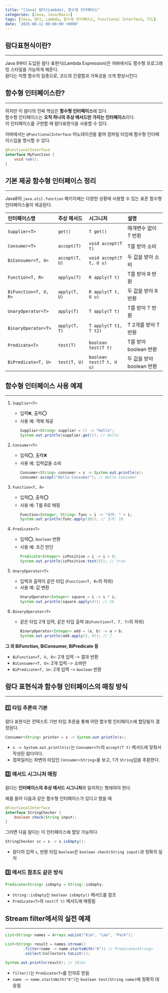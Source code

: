 ```yaml
---
title: "[Java] 람다(Lambda), 함수형 인터페이스"
categories: [Java, Java/Basic]
tags: [Java, 람다, Lambda, 함수형 인터페이스, Functional Interface, TIL]
date: '2025-08-11 09:08:00 +0900'
---
```


## 람다표현식이란?

---

Java 8부터 도입된 람다 표현식(Lambda Expression)은 자바에서도 함수형 프로그래밍 스타일을 가능하게 해준다.   
람다는 익명 함수의 일종으로, 코드의 간결함과 가독성을 크게 향상시킨다.

## 함수형 인터페이스란?

---

하지만 이 람다의 진짜 핵심은 **함수형 인터페이스**에 있다.   
함수형 인터페이스는 **오직 하나의 추상 메서드만 가지는 인터페이스**이다.   
이 인터페이스를 구현할 때 람다표현식을 사용할 수 있다.   

자바에서는 `@FunctionalInterface` 어노테이션을 붙여 컴파일 타임에 함수형 인터페이스임을 명시할 수 있다.

```java
@FunctionalInterface
interface MyFunction {
    void run();
}
```

## 기본 제공 함수형 인터페이스 정리

---

Java8의 `java.util.function` 패키지에는 다양한 상황에 사용할 수 있는 표준 함수형 인터페이스들이 제공된다.

| 인터페이스명          | 추상 메서드    | 시그니처                 | 설명                      |
| :-------------------- | :------------- | :----------------------- | :------------------------ |
| `Supplier<T>`         | `get()`        | `T get()`                | 매개변수 없이 T 반환      |
| `Consumer<T>`         | `accept(T)`    | `void accept(T t)`       | T를 받아 소비             |
| `BiConsumer<T, U>`    | `accept(T, U)` | `void accept(T t, U u)`  | 두 값을 받아 소비         |
| `Function<T, R>`      | `applyu(T)`    | `R apply(T t)`           | T를 받아 R 반환           |
| `BiFunction<T, U, R>` | `apply(T, U)`  | `R apply(T t, U u)`      | 두 값을 받아 R 반환       |
| `UnaryOperator<T>`    | `apply(T)`     | `T apply(T t)`           | T를 받아 T 반환           |
| `BinaryOperator<T>`   | `apply(T, T)`  | `T apply(T t1, T t2)`    | T 2개를 받아 T 반환       |
| `Predicate<T>`        | `test(T)`      | `boolean test(T t)`      | T를 받아 boolean 반환     |
| `BiPredicate<T, U>`   | `test(T, U)`   | `boolean test(T t, U u)` | 두 값을 받아 boolean 반환 |

## 함수형 인터페이스 사용 예제

---

1. `Supplier<T>`
   - 입력❌, 출력⭕
   - 사용 예: 객체 제공
     ```java
     Supplier<String> supplier = () -> "Hello";
     System.out.println(supplier.get()); // Hello
     ```

2. `Consumer<T>`
   - 입력⭕, 출력❌
   - 사용 예: 입력값을 소비
     ```java
     Consumer<String> consumer = s -> System.out.println(s);
     consumer.accept("Hello Consumer"); // Hello Consumer
     ```

3. `Function<T, R>`
   - 입력⭕, 출력⭕
   - 사용 예: T를 R로 매핑
     ```java
     Function<Integer, String> func = i -> "숫자: " + i;
     System.out.println(func.apply(10)); // 숫자: 10
     ```

4. `Predicate<T>`
   - 입력⭕, `boolean` 반환
   - 사용 예: 조건 판단
     ```java
     Predicate<Integer> isPositive = i -> i > 0;
     System.out.println(isPositive.test(5)); // true
     ```

5. `UnaryOperator<T>`
   - 입력과 출력이 같은 타입 (`Function<T, R>`의 하위)
   - 사용 예: 값 변환
     ```java
     UnaryOperator<Integer> square = i -> i * i;
     System.out.println(square.apply(4)); // 16
     ```

6. `BinaryOperator<T>`
   - 같은 타입 2개 입력, 같은 타입 출력 (`BiFunction<T, T, T>`의 하위)
     ```java
     BinaryOperator<Integer> add = (a, b) -> a + b;
     System.out.println(add.apply(3, 4)); // 7
     ```

**그 외 BiFunction, BiConsumer, BiPredicate 등**

- `BiFunction<T, U, R>`: 2개 입력 -> 결과 반환
- `BiConsumer<T, U>`: 2개 입력 -> 소비만
- `BiPredicate<T, U>`: 2개 입력 -> `boolean` 반환

## 람다 표현식과 함수형 인터페이스의 매칭 방식

---

### 1️⃣ 타입 추론의 기본

람다 표현식은 컨텍스트 기반 타입 추론을 통해 어떤 함수형 인터페이스에 할당될지 결정된다.

```java
Consumer<String> printer = s -> System.out.println(s);
```

- `s -> System.out.println(s)`는 `Consumer<T>`의 `accept(T t)` 메서드에 맞춰서 작성된 람다이다.
- 컴파일러는 좌변의 타입인 `Consumer<String>`을 보고, `T`가 `String`임을 추론한다.

### 2️⃣ 메서드 시그니처 매칭

람다는 **인터페이스의 추상 메서드 시그니처**와 일치하는 형태여야 한다.   

예를 들어 다음과 같은 함수형 인터페이스가 있다고 했을 때
```java
@FunctionalInterface
interface StringChecker {
    boolean check(String input);
}
```

그러면 다음 람다는 이 인터페이스에 할당 가능하다.
```java
StringChecker sc = s -> s.isEmpty();
```

- 람다의 입력 `s`, 반환 타입 `boolean`은 `boolean check(String input)`과 정확히 일치

### 3️⃣ 메서드 참조도 같은 방식

```java
Predicate<String> isEmpty = String::isEmpty;
```

- `String::isEmpty`는 `boolean isEmpty()` 메서드를 참조
- `Predicate<T>`의 `test(T t)` 메서드에 매핑됨

## Stream filter에서의 실전 예제

---

```java
List<String> names = Arrays.asList("Kim", "Lee", "Park");

List<String> result = names.stream()
        .filter(name -> name.startsWith("K")) // Predicate<String>
        .collect(Collectors.toList());

System.out.println(result); // [Kim]
```

- `filter()`는 `Predicate<T>`를 인자로 받음
- `name -> name.startsWith("K")`는 `boolean test(String name)`에 정확히 대응됨
